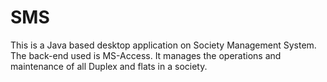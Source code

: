 # SMS
This is a Java based desktop application on Society Management System. The back-end used is MS-Access. It manages the operations and maintenance of all Duplex and flats in a society.
